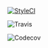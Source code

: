 [![StyleCI](https://styleci.io/repos/107100338/shield?branch=master)](https://styleci.io/repos/107100338)

![Travis](https://img.shields.io/travis/USER/REPO.svg)

![Codecov](https://img.shields.io/codecov/c/github/codecov/example-python.svg)

